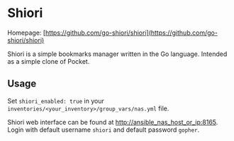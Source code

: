 # Shiori

Homepage: [https://github.com/go-shiori/shiori](https://github.com/go-shiori/shiori)

Shiori is a simple bookmarks manager written in the Go language. Intended as a simple clone of Pocket.

## Usage

Set `shiori_enabled: true` in your `inventories/<your_inventory>/group_vars/nas.yml` file.

Shiori web interface can be found at [http://ansible_nas_host_or_ip:8165](http://ansible_nas_host_or_ip:8165). Login with default username `shiori` and default password `gopher`.
